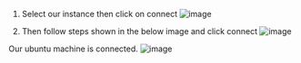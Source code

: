 1. Select our instance then click on connect
![image](https://github.com/mit-patel1/MyDocs/assets/59383514/494440c5-8b6b-43ec-a628-7b0bb17db45a)

2. Then follow steps shown in the below image and click connect
![image](https://github.com/mit-patel1/MyDocs/assets/59383514/ec63f40e-5be3-4767-80b3-e38eda8e9977)

Our ubuntu machine is connected.
![image](https://github.com/mit-patel1/MyDocs/assets/59383514/0b1ba799-7eed-44d2-84dd-57b23546f670)

